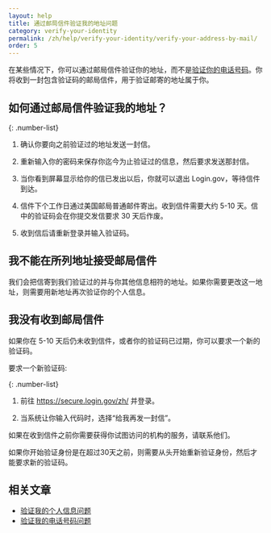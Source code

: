 ```yaml
---
layout: help
title: 通过邮局信件验证我的地址问题
category: verify-your-identity
permalink: /zh/help/verify-your-identity/verify-your-address-by-mail/
order: 5
---
```


在某些情况下，你可以通过邮局信件验证你的地址，而不是[验证你的电话号码](/zh/help/verify-your-identity/phone-number/)。你将收到一封包含验证码的邮局信件，用于验证邮寄的地址属于你。

## 如何通过邮局信件验证我的地址？

{: .number-list}

1. 确认你要向之前验证过的地址发送一封信。

1. 重新输入你的密码来保存你迄今为止验证过的信息，然后要求发送那封信。

1. 当你看到屏幕显示给你的信已发出以后，你就可以退出 Login.gov，等待信件到达。

1. 信件下个工作日通过美国邮局普通邮件寄出。收到信件需要大约 5-10 天。信中的验证码会在你提交发信要求 30 天后作废。

1. 收到信后请重新登录并输入验证码。

## 我不能在所列地址接受邮局信件

我们会把信寄到我们验证过的并与你其他信息相符的地址。如果你需要更改这一地址，则需要用新地址再次验证你的个人信息。

## 我没有收到邮局信件

如果你在 5-10 天后仍未收到信件，或者你的验证码已过期，你可以要求一个新的验证码。

要求一个新验证码:

{: .number-list}

1. 前往 <https://secure.login.gov/zh/> 并登录。

1. 当系统让你输入代码时，选择“给我再发一封信”。

如果在收到信件之前你需要获得你试图访问的机构的服务，请联系他们。

如果你开始验证身份是在超过30天之前，则需要从头开始重新验证身份，然后才能要求新的验证码。

## 相关文章

* [验证我的个人信息问题](/zh/help/verify-your-identity/issues-verifying-my-personal-information/)
* [验证我的电话号码问题](/zh/help/verify-your-identity/phone-number/)
